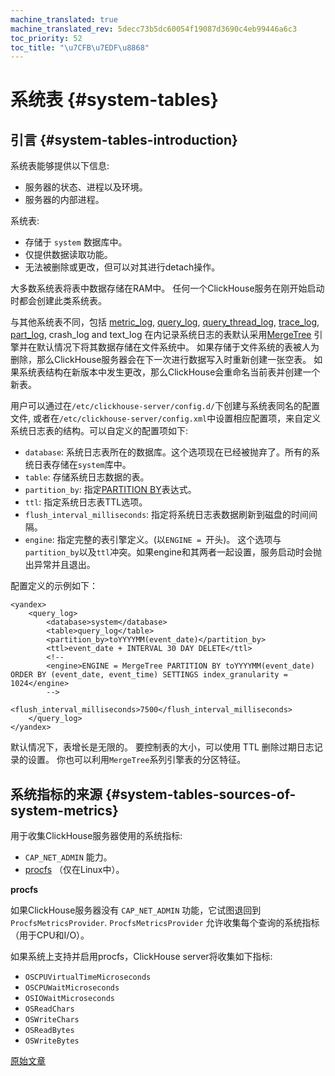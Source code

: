 ```yaml
---
machine_translated: true
machine_translated_rev: 5decc73b5dc60054f19087d3690c4eb99446a6c3
toc_priority: 52
toc_title: "\u7CFB\u7EDF\u8868"
---
```


# 系统表 {#system-tables}

## 引言 {#system-tables-introduction}

系统表能够提供以下信息:

-   服务器的状态、进程以及环境。
-   服务器的内部进程。

系统表:

-   存储于 `system` 数据库中。
-   仅提供数据读取功能。
-   无法被删除或更改，但可以对其进行detach操作。

大多数系统表将表中数据存储在RAM中。 任何一个ClickHouse服务在刚开始启动时都会创建此类系统表。

与其他系统表不同，包括 [metric_log](../../operations/system-tables/metric_log.md#system_tables-metric_log), [query_log](../../operations/system-tables/query_log.md#system_tables-query_log), [query_thread_log](../../operations/system-tables/query_thread_log.md#system_tables-query_thread_log), [trace_log](../../operations/system-tables/trace_log.md#system_tables-trace_log), [part_log](../../operations/system-tables/part_log.md#system.part_log), crash_log and text_log 在内记录系统日志的表默认采用[MergeTree](../../engines/table-engines/mergetree-family/mergetree.md) 引擎并在默认情况下将其数据存储在文件系统中。 如果存储于文件系统的表被人为删除，那么ClickHouse服务器会在下一次进行数据写入时重新创建一张空表。 如果系统表结构在新版本中发生更改，那么ClickHouse会重命名当前表并创建一个新表。

用户可以通过在`/etc/clickhouse-server/config.d/`下创建与系统表同名的配置文件, 或者在`/etc/clickhouse-server/config.xml`中设置相应配置项，来自定义系统日志表的结构。可以自定义的配置项如下:

-   `database`: 系统日志表所在的数据库。这个选项现在已经被抛弃了。所有的系统日表存储在`system`库中。
-   `table`: 存储系统日志数据的表。
-   `partition_by`: 指定[PARTITION BY](../../engines/table-engines/mergetree-family/custom-partitioning-key.md)表达式。
-   `ttl`: 指定系统日志表TTL选项。
-   `flush_interval_milliseconds`: 指定将系统日志表数据刷新到磁盘的时间间隔。
-   `engine`: 指定完整的表引擎定义。(以`ENGINE = `开头)。 这个选项与`partition_by`以及`ttl`冲突。如果engine和其两者一起设置，服务启动时会抛出异常并且退出。

配置定义的示例如下：

```
<yandex>
    <query_log>
        <database>system</database>
        <table>query_log</table>
        <partition_by>toYYYYMM(event_date)</partition_by>
        <ttl>event_date + INTERVAL 30 DAY DELETE</ttl>
        <!--
        <engine>ENGINE = MergeTree PARTITION BY toYYYYMM(event_date) ORDER BY (event_date, event_time) SETTINGS index_granularity = 1024</engine>
        -->
        <flush_interval_milliseconds>7500</flush_interval_milliseconds>
    </query_log>
</yandex>
```

默认情况下，表增长是无限的。 要控制表的大小，可以使用 TTL 删除过期日志记录的设置。 你也可以利用`MergeTree`系列引擎表的分区特征。

## 系统指标的来源 {#system-tables-sources-of-system-metrics}

用于收集ClickHouse服务器使用的系统指标:

-   `CAP_NET_ADMIN` 能力。
-   [procfs](https://en.wikipedia.org/wiki/Procfs) （仅在Linux中）。

**procfs**

如果ClickHouse服务器没有 `CAP_NET_ADMIN` 功能，它试图退回到 `ProcfsMetricsProvider`. `ProcfsMetricsProvider` 允许收集每个查询的系统指标（用于CPU和I/O）。

如果系统上支持并启用procfs，ClickHouse server将收集如下指标:

-   `OSCPUVirtualTimeMicroseconds`
-   `OSCPUWaitMicroseconds`
-   `OSIOWaitMicroseconds`
-   `OSReadChars`
-   `OSWriteChars`
-   `OSReadBytes`
-   `OSWriteBytes`

[原始文章](https://clickhouse.tech/docs/en/operations/system-tables/) <!--hide-->
